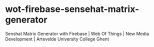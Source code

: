 # wot-firebase-sensehat-matrix-generator
Senshat Matrix Generator with Firebase | Web Of Things | New Media Development | Artevelde University College Ghent
